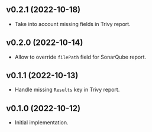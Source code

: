 ## v0.2.1 (2022-10-18)

- Take into account missing fields in Trivy report.


## v0.2.0 (2022-10-14)

- Allow to override `filePath` field for SonarQube report.


## v0.1.1 (2022-10-13)

- Handle missing `Results` key in Trivy report.


## v0.1.0 (2022-10-12)

- Initial implementation.
